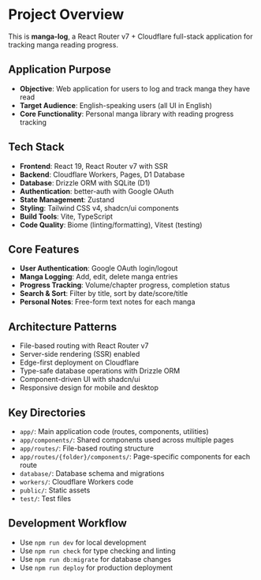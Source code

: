 # Project Overview

This is **manga-log**, a React Router v7 + Cloudflare full-stack application for tracking manga reading progress.

## Application Purpose
- **Objective**: Web application for users to log and track manga they have read
- **Target Audience**: English-speaking users (all UI in English)
- **Core Functionality**: Personal manga library with reading progress tracking

## Tech Stack
- **Frontend**: React 19, React Router v7 with SSR
- **Backend**: Cloudflare Workers, Pages, D1 Database
- **Database**: Drizzle ORM with SQLite (D1)
- **Authentication**: better-auth with Google OAuth
- **State Management**: Zustand
- **Styling**: Tailwind CSS v4, shadcn/ui components
- **Build Tools**: Vite, TypeScript
- **Code Quality**: Biome (linting/formatting), Vitest (testing)

## Core Features
- **User Authentication**: Google OAuth login/logout
- **Manga Logging**: Add, edit, delete manga entries
- **Progress Tracking**: Volume/chapter progress, completion status
- **Search & Sort**: Filter by title, sort by date/score/title
- **Personal Notes**: Free-form text notes for each manga

## Architecture Patterns
- File-based routing with React Router v7
- Server-side rendering (SSR) enabled
- Edge-first deployment on Cloudflare
- Type-safe database operations with Drizzle ORM
- Component-driven UI with shadcn/ui
- Responsive design for mobile and desktop

## Key Directories
- `app/`: Main application code (routes, components, utilities)
- `app/components/`: Shared components used across multiple pages
- `app/routes/`: File-based routing structure
- `app/routes/{folder}/components/`: Page-specific components for each route
- `database/`: Database schema and migrations
- `workers/`: Cloudflare Workers code
- `public/`: Static assets
- `test/`: Test files

## Development Workflow
- Use `npm run dev` for local development
- Use `npm run check` for type checking and linting
- Use `npm run db:migrate` for database changes
- Use `npm run deploy` for production deployment